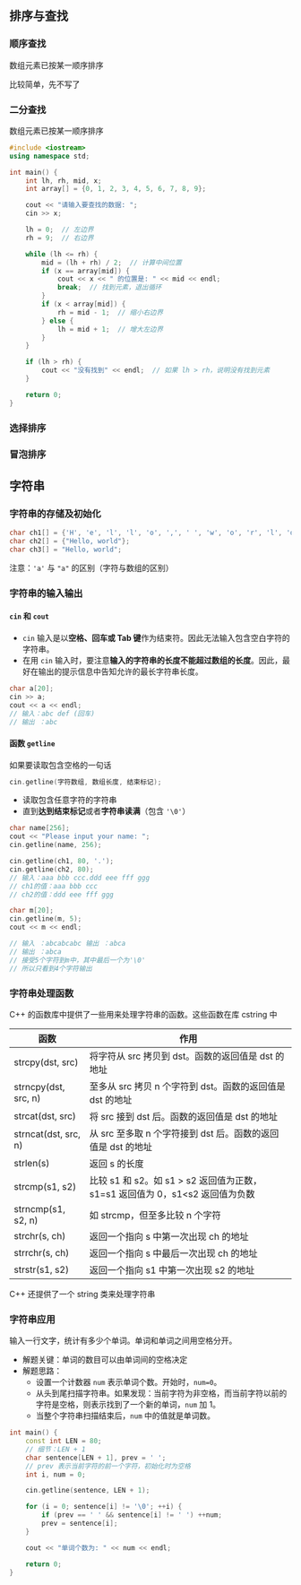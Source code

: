 

## 排序与查找


### 顺序查找

数组元素已按某一顺序排序

比较简单，先不写了

### 二分查找

数组元素已按某一顺序排序

``` cpp
#include <iostream>
using namespace std;

int main() {
    int lh, rh, mid, x;
    int array[] = {0, 1, 2, 3, 4, 5, 6, 7, 8, 9};

    cout << "请输入要查找的数据: "; 
    cin >> x;

    lh = 0;  // 左边界
    rh = 9;  // 右边界

    while (lh <= rh) {
        mid = (lh + rh) / 2;  // 计算中间位置
        if (x == array[mid]) {
            cout << x << " 的位置是: " << mid << endl;
            break;  // 找到元素，退出循环
        }
        if (x < array[mid]) {
            rh = mid - 1;  // 缩小右边界
        } else {
            lh = mid + 1;  // 增大左边界
        }
    }

    if (lh > rh) {
        cout << "没有找到" << endl;  // 如果 lh > rh，说明没有找到元素
    }

    return 0;
}
```


### 选择排序



### 冒泡排序





## 字符串


### 字符串的存储及初始化


``` cpp
char ch1[] = {'H', 'e', 'l', 'l', 'o', ',', ' ', 'w', 'o', 'r', 'l', 'd', '\0'};
char ch2[] = {"Hello, world"};
char ch3[] = "Hello, world";
```

注意：`'a'` 与 `"a"` 的区别（字符与数组的区别）

### 字符串的输入输出

#### `cin` 和 `cout`

- `cin` 输入是以**空格、回车或 Tab 键**作为结束符。因此无法输入包含空白字符的字符串。
- 在用 `cin` 输入时，要注意**输入的字符串的长度不能超过数组的长度**。因此，最好在输出的提示信息中告知允许的最长字符串长度。

```cpp
char a[20];
cin >> a;
cout << a << endl;
// 输入：abc def (回车)
// 输出 ：abc
```


#### 函数 `getline`

如果要读取包含空格的一句话

```cpp
cin.getline(字符数组, 数组长度, 结束标记);
```

- 读取包含任意字符的字符串
- 直到**达到结束标记**或者**字符串读满**（包含 `'\0'`）

```cpp
char name[256];
cout << "Please input your name: ";
cin.getline(name, 256);
```


``` cpp
cin.getline(ch1, 80, '.');
cin.getline(ch2, 80);
// 输入：aaa bbb ccc.ddd eee fff ggg
// ch1的值：aaa bbb ccc
// ch2的值：ddd eee fff ggg
```

``` cpp
char m[20];
cin.getline(m, 5);
cout << m << endl;

// 输入 ：abcabcabc 输出 ：abca
// 输出 ：abca
// 接受5个字符到m中，其中最后一个为'\0'
// 所以只看到4个字符输出 
```

### 字符串处理函数

C++ 的函数库中提供了一些用来处理字符串的函数。这些函数在库 cstring 中

| 函数                 | 作用                                                                         |
| -------------------- | ---------------------------------------------------------------------------- |
| strcpy(dst, src)     | 将字符从 src 拷贝到 dst。函数的返回值是 dst 的地址                           |
| strncpy(dst, src, n) | 至多从 src 拷贝 n 个字符到 dst。函数的返回值是 dst 的地址                    |
| strcat(dst, src)     | 将 src 接到 dst 后。函数的返回值是 dst 的地址                                |
| strncat(dst, src, n) | 从 src 至多取 n 个字符接到 dst 后。函数的返回值是 dst 的地址                 |
| strlen(s)            | 返回 s 的长度                                                                |
| strcmp(s1, s2)       | 比较 s1 和 s2。如 s1 > s2 返回值为正数，s1=s1 返回值为 0，s1<s2 返回值为负数 |
| strncmp(s1, s2, n)   | 如 strcmp，但至多比较 n 个字符                                               |
| strchr(s, ch)        | 返回一个指向 s 中第一次出现 ch 的地址                                        |
| strrchr(s, ch)       | 返回一个指向 s 中最后一次出现 ch 的地址                                      |
| strstr(s1, s2)       | 返回一个指向 s1 中第一次出现 s2 的地址                                       |

C++ 还提供了一个 string 类来处理字符串


### 字符串应用

输入一行文字，统计有多少个单词。单词和单词之间用空格分开。
- 解题关键：单词的数目可以由单词间的空格决定
- 解题思路：
  - 设置一个计数器 `num` 表示单词个数。开始时，`num=0`。
  - 从头到尾扫描字符串。如果发现：当前字符为非空格，而当前字符以前的字符是空格，则表示找到了一个新的单词，`num` 加 1。
  - 当整个字符串扫描结束后，`num` 中的值就是单词数。

```cpp
int main() {
    const int LEN = 80;
    // 细节：LEN + 1
    char sentence[LEN + 1], prev = ' ';  
    // prev 表示当前字符的前一个字符，初始化时为空格
    int i, num = 0;

    cin.getline(sentence, LEN + 1);

    for (i = 0; sentence[i] != '\0'; ++i) {
        if (prev == ' ' && sentence[i] != ' ') ++num;
        prev = sentence[i];
    }

    cout << "单词个数为: " << num << endl;

    return 0;
}
```

